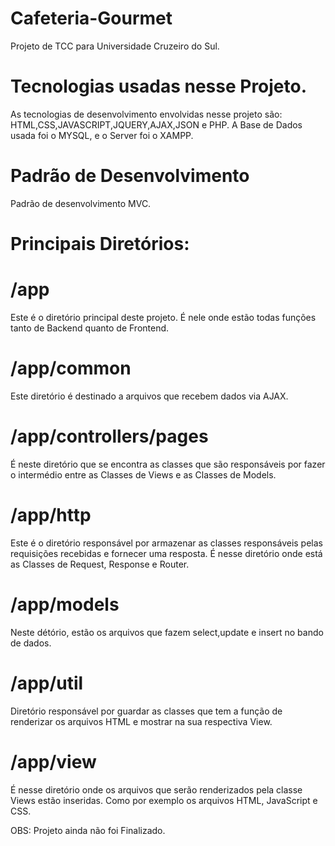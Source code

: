 # Cafeteria-Gourmet
Projeto de TCC para Universidade Cruzeiro do Sul.
# Tecnologias usadas nesse Projeto.

As tecnologias de desenvolvimento envolvidas nesse projeto são: HTML,CSS,JAVASCRIPT,JQUERY,AJAX,JSON e PHP.
A Base de Dados usada foi o MYSQL, e o Server foi o XAMPP.


# Padrão de Desenvolvimento

Padrão de desenvolvimento MVC.

# Principais Diretórios:

# /app

Este é o diretório principal deste projeto. É nele onde estão todas funções tanto de Backend quanto de Frontend.

# /app/common

Este diretório é destinado a arquivos que recebem dados via AJAX.


# /app/controllers/pages

É neste diretório que se encontra as classes que são responsáveis por fazer o intermédio entre as Classes de Views e as Classes de Models.


# /app/http

Este é o diretório responsável por armazenar as classes responsáveis pelas requisições recebidas e fornecer uma resposta. É nesse diretório onde está as Classes de Request, Response e Router.


# /app/models

Neste détório, estão os arquivos que fazem select,update e insert no bando de dados.


# /app/util

Diretório responsável por guardar as classes que tem a função de renderizar os arquivos HTML e mostrar na sua respectiva View. 


# /app/view

É nesse diretório onde os arquivos que serão renderizados pela classe Views estão inseridas. Como por exemplo os arquivos HTML, JavaScript e CSS.


OBS: Projeto ainda não foi Finalizado.



